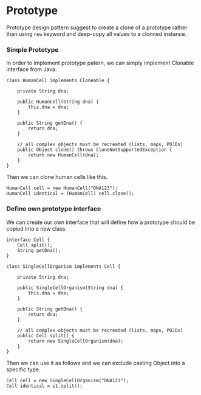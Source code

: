 # Prototype

Prototype design pattern suggest to create a clone of a prototype rather than using `new` keyword and deep-copy all values to a clonned instance.

### Simple Prototype

In order to implement prototype patern, we can simply implement Clonable interface from Java.

```
class HumanCell implements Cloneable {

    private String dna;

    public HumanCell(String dna) {
        this.dna = dna;
    }

    public String getDna() {
        return dna;
    }

    // all complex objects must be recreated (lists, maps, POJOs)
    public Object clone() throws CloneNotSupportedException {
        return new HumanCell(dna);
    }
}
```

Then we can clone human cells like this.

```
HumanCell cell = new HumanCell("DNA123");
HumanCell identical = (HumanCell) cell.clone();
```

### Define own prototype interface

We can create our own interface that will define how a prototype should be copied into a new class.

```
interface Cell {
    Cell split();
    String getDna();
}

class SingleCellOrganism implements Cell {

    private String dna;

    public SingleCellOrganism(String dna) {
        this.dna = dna;
    }

    public String getDna() {
        return dna;
    }

    // all complex objects must be recreated (lists, maps, POJOs)
    public Cell split() {
        return new SingleCellOrganism(dna);
    }
}
```

Then we can use it as follows and we can exclude casting Object into a specific type.

```
Cell cell = new SingleCellOrganism("DNA123");
Cell identical = i1.split();
```



